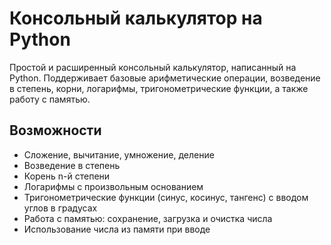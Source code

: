 # Консольный калькулятор на Python

Простой и расширенный консольный калькулятор, написанный на Python. Поддерживает базовые арифметические операции, возведение в степень, корни, логарифмы, тригонометрические функции, а также работу с памятью.

## Возможности

- Сложение, вычитание, умножение, деление
- Возведение в степень
- Корень n-й степени
- Логарифмы с произвольным основанием
- Тригонометрические функции (синус, косинус, тангенс) с вводом углов в градусах
- Работа с памятью: сохранение, загрузка и очистка числа
- Использование числа из памяти при вводе
